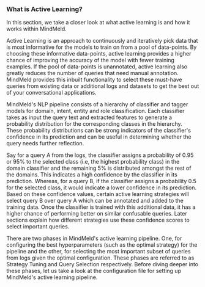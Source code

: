 
### What is Active Learning?
In this section, we take a closer look at what active learning is and how it works within MindMeld.

Active Learning is an approach to continuously and iteratively pick data that is most informative for the models to train on from a pool of data-points. By choosing these informative data-points, active learning provides a higher chance of improving the accuracy of the model with fewer training examples. If the pool of data-points is unannotated, active learning also greatly reduces the number of queries that need manual annotation. MindMeld provides this inbuilt functionality to select these must-have queries from existing data or additional logs and datasets to get the best out of your conversational applications.

MindMeld's NLP pipeline consists of a hierarchy of classifier and tagger models for domain, intent, entity and role classification. Each classifier takes as input the query text and extracted features to generate a probability distribution for the corresponding classes in the hierarchy. These probability distributions can be strong indicators of the classifier's confidence in its prediction and can be useful in determining whether the query needs further reflection.

Say for a query A from the logs, the classifier assigns a probability of 0.95 or 95% to the selected class (i.e, the highest probability class) in the domain classifier and the remaining 5% is distributed amongst the rest of the domains. This indicates a high confidence by the classifier in its prediction. Whereas, for a query B, if the classifier assigns a probability 0.5 for the selected class, it would indicate a lower confidence in its prediction. Based on these confidence values, certain active learning strategies will select query B over query A which can be annotated and added to the training data. Once the classifier is trained with this additional data, it has a higher chance of performing better on similar confusable queries. Later sections explain how different strategies use these confidence scores to select important queries.

There are two phases in MindMeld's active learning pipeline. One, for configuring the best hyperparameters (such as the optimal strategy) for the pipeline and the other, for selecting the most important subset of queries from logs given the optimal configuration. These phases are referred to as Strategy Tuning and Query Selection respectively. Before diving deeper into these phases, let us take a look at the configuration file for setting up MindMeld's active learning pipeline.